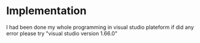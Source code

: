 # Implementation
I had been done my whole programming in visual studio plateform if did any error please try "visual studio version 1.66.0" 
